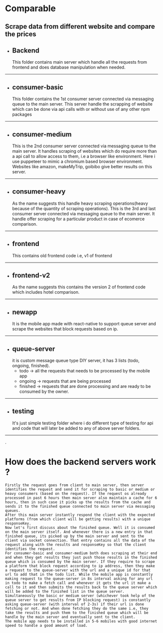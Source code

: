 # Comparable
## Scrape data from different website and compare the prices

- ## Backend  
    This folder contains main server which handle all the requests from frontend and does database manipulation when needed.
___
- ## consumer-basic
    This folder contains the 1st consumer server connected via messaging queue to the main server. This server handle the scrapping of website which can be done via api calls with or without use of any other npm packages
___
- ## consumer-medium
    This is the 2nd consumer server connected via messaging queue to the main server. It handles scraping of websites which do require more than a api call to allow access to them, i.e a browser like environment. Here i use puppeteer to mimic a chromium based browser environment. Websites like amazon, makeMyTrip, goibibo give better results on this server.
___
- ## consumer-heavy
    As the name suggests this handle heavy scraping operations(heavy because of the quantity of scraping operations). This is the 3rd and last consumer server connected via messaging queue to the main server. It handle offer scraping for a particular product in case of ecomerce comparison. 
___
- ## frontend 
    This contains old frontend code i.e, v1 of frontend
___
- ## frontend-v2 
    As the name suggests this contains the version 2 of frontend code which includes hotel comparison.
___
- ## newapp
    It is the mobile app made with react-native to support queue server and scrape the websites that block requests based on ip.
___
- ## queue-server
    it is custom message queue type DIY server, it has 3 lists (todo, ongoing, finished). 
    - todo -> all the requests that needs to be processed by the mobile app
    - ongoing -> requests that are being processed
    - finished -> requests that are done processing and are ready to be consumed by the owner.
___
- ## testing
    It's just simple testing folder where i do different type of testing for api and code that will later be added to any of above server folders.
___

.

# How does the backend servers work ? 

    Firstly the request goes from client to main server, then server identifies the request and send it for scraping to basic or medium or heavy consumers (based on the request). If the request os already processed in past 6 hours then main server also maintain a cache for 6 hours, then in such case it picks up the results from the cache and sends it to the finished queue connected to main server via messaging queues. 
    After this main server instantly respond the client with the expected platforms (from which client will be getting results) with a unique responseKey.
    Now let's first discuss about the finished queue. Well it is consumed on the main server itself. And whenever there is a new entry in that finished queue, its picked up by the main server and sent to the client via socket connection. That entry contains all the data of the request along with the results and responseKey so that the client identifies the request.
    For consumer-basic and consumer-medium both does scraping at their end and when they get results they just push those results in the finished queue which is consumed by the main server. If they require to scrape a platform that block request according to ip address, then they make a request to the queue-server with the url and a unique id for that url to add that in the todo list. While the mobile app is constantly making request to the queue-server in 8s interval asking for any url in todo to make a fetch call and whenever it gets the url it make a call to it and then submits the results back to the queue server which will be added to the finished list in the queue server. 
    Simultaneously the basic or medium server (whichever took help of the queue server to get results from IP blocking request) is constantly asking queue-server (with interval of 2-3s) if their url is done fetching or not. And when done fetching they do the same i.e, they take the results and push them to the finished queue which will be handle by the main server and eventually sent to the client. 
    The mobile app needs to be installed in 5-6 mobiles with good internet speed to handle a good amount of load.